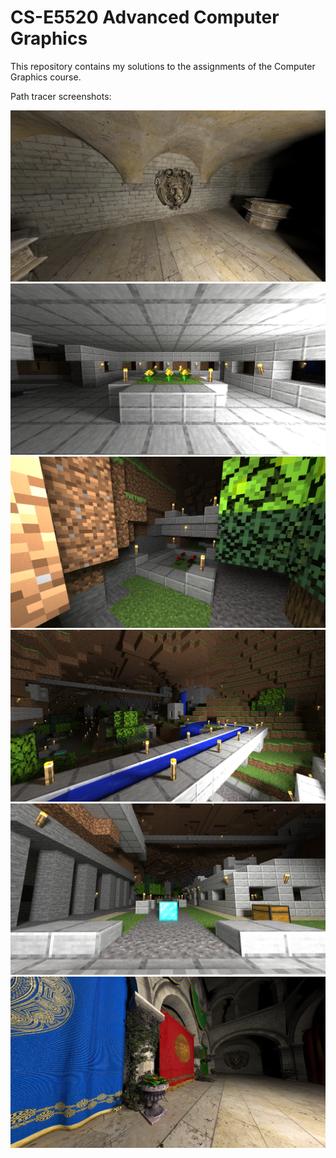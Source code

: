 # CS-E5520 Advanced Computer Graphics

This repository contains my solutions to the assignments of the Computer Graphics course.

Path tracer screenshots:

![Path tracer screenshot](./images/Path%20Tracer%201.png)
![Path tracer screenshot](./images/Path%20Tracer%202.png)
![Path tracer screenshot](./images/Path%20Tracer%203.png)
![Path tracer screenshot](./images/Path%20Tracer%204.png)
![Path tracer screenshot](./images/Path%20Tracer%205.png)
![Path tracer screenshot](./images/Path%20Tracer%206.png)
